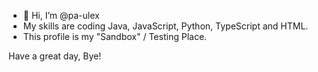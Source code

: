 - 👋 Hi, I’m @pa-ulex
- My skills are coding Java, JavaScript, Python, TypeScript and HTML.
- This profile is my "Sandbox" / Testing Place.

Have a great day,
Bye!

<!---
pa-ulex/pa-ulex is a ✨ special ✨ repository because its `README.md` (this file) appears on your GitHub profile.
You can click the Preview link to take a look at your changes.
--->
